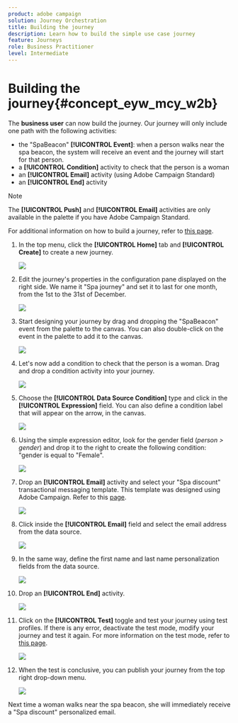 ```yaml
---
product: adobe campaign
solution: Journey Orchestration
title: Building the journey
description: Learn how to build the simple use case journey
feature: Journeys
role: Business Practitioner
level: Intermediate
---
```


# Building the journey{#concept_eyw_mcy_w2b}

The **business user** can now build the journey. Our journey will only include one path with the following activities:

* the "SpaBeacon" **[!UICONTROL Event]**: when a person walks near the spa beacon, the system will receive an event and the journey will start for that person.
* a **[!UICONTROL Condition]** activity to check that the person is a woman
* an **[!UICONTROL Email]** activity (using Adobe Campaign Standard)
* an **[!UICONTROL End]** activity

>[!NOTE]
>
>The **[!UICONTROL Push]** and **[!UICONTROL Email]** activities are only available in the palette if you have Adobe Campaign Standard.

For additional information on how to build a journey, refer to [this page](../building-journeys/journey.md).

1. In the top menu, click the **[!UICONTROL Home]** tab and **[!UICONTROL Create]** to create a new journey.

    ![](../assets/journey31.png)

1. Edit the journey's properties in the configuration pane displayed on the right side. We name it "Spa journey" and set it to last for one month, from the 1st to the 31st of December.

    ![](../assets/journeyuc1_8.png)

1. Start designing your journey by drag and dropping the "SpaBeacon" event from the palette to the canvas. You can also double-click on the event in the palette to add it to the canvas.

    ![](../assets/journeyuc1_9.png)

1. Let's now add a condition to check that the person is a woman. Drag and drop a condition activity into your journey.

    ![](../assets/journeyuc1_10.png)

1. Choose the **[!UICONTROL Data Source Condition]** type and click in the **[!UICONTROL Expression]** field. You can also define a condition label that will appear on the arrow, in the canvas.

    ![](../assets/journeyuc1_11.png)

1. Using the simple expression editor, look for the gender field (_person > gender_) and drop it to the right to create the following condition: "gender is equal to "Female".

    ![](../assets/journeyuc1_12.png)

1. Drop an **[!UICONTROL Email]** activity and select your "Spa discount" transactional messaging template. This template was designed using Adobe Campaign. Refer to this [page](https://docs.adobe.com/content/help/en/campaign-standard/using/communication-channels/transactional-messaging/about-transactional-messaging.html).

    ![](../assets/journeyuc1_13.png)

1. Click inside the **[!UICONTROL Email]** field and select the email address from the data source.

    ![](../assets/journeyuc1_14.png)

1. In the same way, define the first name and last name personalization fields from the data source.

    ![](../assets/journeyuc1_15.png)

1. Drop an **[!UICONTROL End]** activity.

    ![](../assets/journeyuc1_17.png)

1. Click on the **[!UICONTROL Test]** toggle and test your journey using test profiles. If there is any error, deactivate the test mode, modify your journey and test it again. For more information on the test mode, refer to [this page](../building-journeys/testing-the-journey.md). 

    ![](../assets/journeyuc1_18bis.png)

1. When the test is conclusive, you can publish your journey from the top right drop-down menu.

    ![](../assets/journeyuc1_18.png)

Next time a woman walks near the spa beacon, she will immediately receive a "Spa discount" personalized email.

